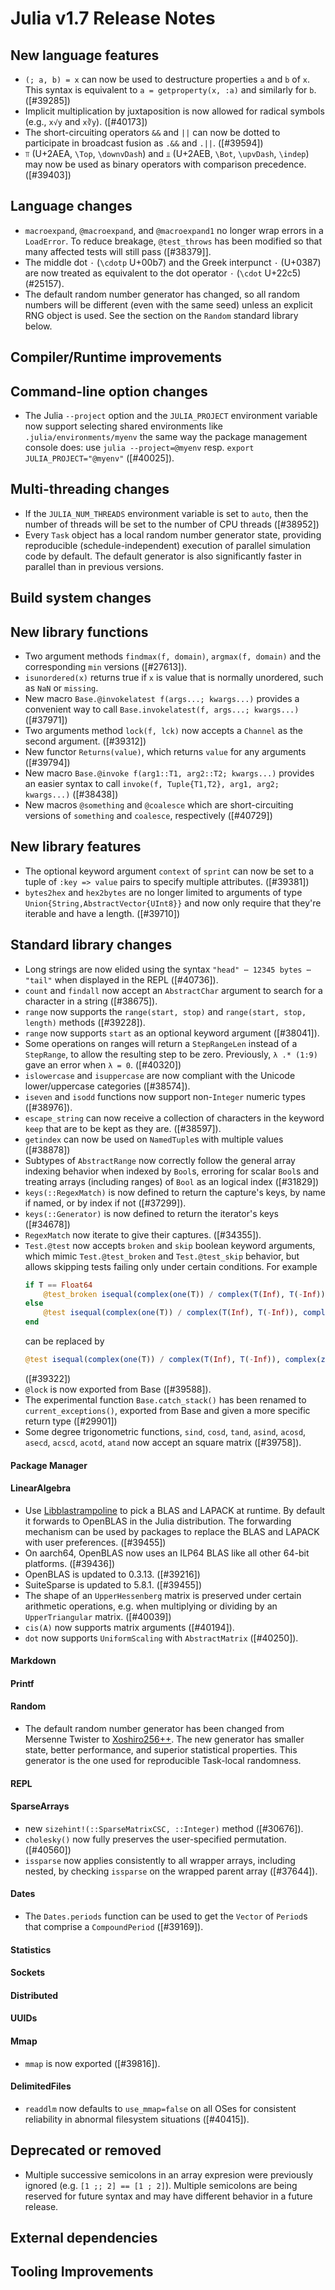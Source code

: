 Julia v1.7 Release Notes
========================

New language features
---------------------

* `(; a, b) = x` can now be used to destructure properties `a` and `b` of `x`. This syntax is equivalent to `a = getproperty(x, :a)`
  and similarly for `b`. ([#39285])
* Implicit multiplication by juxtaposition is now allowed for radical symbols (e.g., `x√y` and `x∛y`). ([#40173])
* The short-circuiting operators `&&` and `||` can now be dotted to participate in broadcast fusion
  as `.&&` and `.||`. ([#39594])
* `⫪` (U+2AEA, `\Top`, `\downvDash`) and `⫫` (U+2AEB, `\Bot`, `\upvDash`, `\indep`)
  may now be used as binary operators with comparison precedence. ([#39403])

Language changes
----------------

* `macroexpand`, `@macroexpand`, and `@macroexpand1` no longer wrap errors in a `LoadError`. To reduce breakage, `@test_throws` has been modified so that many affected tests will still pass ([#38379]].
* The middle dot `·` (`\cdotp` U+00b7) and the Greek interpunct `·` (U+0387) are now treated as equivalent to the dot operator `⋅` (`\cdot` U+22c5) (#25157).
* The default random number generator has changed, so all random numbers will be different (even with the
  same seed) unless an explicit RNG object is used. See the section on the `Random` standard library below.

Compiler/Runtime improvements
-----------------------------


Command-line option changes
---------------------------

* The Julia `--project` option and the `JULIA_PROJECT` environment variable now support selecting shared environments like `.julia/environments/myenv` the same way the package management console does: use `julia --project=@myenv` resp. `export JULIA_PROJECT="@myenv"` ([#40025]).


Multi-threading changes
-----------------------

* If the `JULIA_NUM_THREADS` environment variable is set to `auto`, then the number of threads will be set to the number of CPU threads ([#38952])
* Every `Task` object has a local random number generator state, providing reproducible (schedule-independent) execution
  of parallel simulation code by default. The default generator is also significantly faster in parallel than in
  previous versions.


Build system changes
--------------------


New library functions
---------------------

* Two argument methods `findmax(f, domain)`, `argmax(f, domain)` and the corresponding `min` versions ([#27613]).
* `isunordered(x)` returns true if `x` is value that is normally unordered, such as `NaN` or `missing`.
* New macro `Base.@invokelatest f(args...; kwargs...)` provides a convenient way to call `Base.invokelatest(f, args...; kwargs...)` ([#37971])
* Two arguments method `lock(f, lck)` now accepts a `Channel` as the second argument. ([#39312])
* New functor `Returns(value)`, which returns `value` for any arguments ([#39794])
* New macro `Base.@invoke f(arg1::T1, arg2::T2; kwargs...)` provides an easier syntax to call `invoke(f, Tuple{T1,T2}, arg1, arg2; kwargs...)` ([#38438])
* New macros `@something` and `@coalesce` which are short-circuiting versions of `something` and `coalesce`, respectively ([#40729])

New library features
--------------------

* The optional keyword argument `context` of `sprint` can now be set to a tuple of `:key => value` pairs to specify multiple attributes. ([#39381])
* `bytes2hex` and `hex2bytes` are no longer limited to arguments of type `Union{String,AbstractVector{UInt8}}` and now only require that they're iterable and have a length. ([#39710])

Standard library changes
------------------------

* Long strings are now elided using the syntax `"head" ⋯ 12345 bytes ⋯ "tail"` when displayed in the REPL ([#40736]).
* `count` and `findall` now accept an `AbstractChar` argument to search for a character in a string ([#38675]).
* `range` now supports the `range(start, stop)` and `range(start, stop, length)` methods ([#39228]).
* `range` now supports `start` as an optional keyword argument ([#38041]).
* Some operations on ranges will return a `StepRangeLen` instead of a `StepRange`, to allow the resulting step to be zero. Previously, `λ .* (1:9)` gave an error when `λ = 0`. ([#40320])
* `islowercase` and `isuppercase` are now compliant with the Unicode lower/uppercase categories ([#38574]).
* `iseven` and `isodd` functions now support non-`Integer` numeric types ([#38976]).
* `escape_string` can now receive a collection of characters in the keyword
  `keep` that are to be kept as they are. ([#38597]).
* `getindex` can now be used on `NamedTuple`s with multiple values ([#38878])
* Subtypes of `AbstractRange` now correctly follow the general array indexing
  behavior when indexed by `Bool`s, erroring for scalar `Bool`s and treating
  arrays (including ranges) of `Bool` as an logical index ([#31829])
* `keys(::RegexMatch)` is now defined to return the capture's keys, by name if named, or by index if not ([#37299]).
* `keys(::Generator)` is now defined to return the iterator's keys ([#34678])
* `RegexMatch` now iterate to give their captures. ([#34355]).
* `Test.@test` now accepts `broken` and `skip` boolean keyword arguments, which
  mimic `Test.@test_broken` and `Test.@test_skip` behavior, but allows skipping
  tests failing only under certain conditions.  For example
  ```julia
  if T == Float64
      @test_broken isequal(complex(one(T)) / complex(T(Inf), T(-Inf)), complex(zero(T), zero(T)))
  else
      @test isequal(complex(one(T)) / complex(T(Inf), T(-Inf)), complex(zero(T), zero(T)))
  end
  ```
  can be replaced by
  ```julia
  @test isequal(complex(one(T)) / complex(T(Inf), T(-Inf)), complex(zero(T), zero(T))) broken=(T == Float64)
  ```
  ([#39322])
* `@lock` is now exported from Base ([#39588]).
* The experimental function `Base.catch_stack()` has been renamed to `current_exceptions()`, exported from Base and given a more specific return type ([#29901])
* Some degree trigonometric functions, `sind`, `cosd`, `tand`, `asind`, `acosd`, `asecd`, `acscd`, `acotd`, `atand` now accept an square matrix ([#39758]).

#### Package Manager


#### LinearAlgebra

* Use [Libblastrampoline](https://github.com/staticfloat/libblastrampoline/) to pick a BLAS and LAPACK at runtime. By default it forwards to OpenBLAS in the Julia distribution. The forwarding mechanism can be used by packages to replace the BLAS and LAPACK with user preferences. ([#39455])
* On aarch64, OpenBLAS now uses an ILP64 BLAS like all other 64-bit platforms. ([#39436])
* OpenBLAS is updated to 0.3.13. ([#39216])
* SuiteSparse is updated to 5.8.1. ([#39455])
* The shape of an `UpperHessenberg` matrix is preserved under certain arithmetic operations, e.g. when multiplying or dividing by an `UpperTriangular` matrix. ([#40039])
* `cis(A)` now supports matrix arguments ([#40194]).
* `dot` now supports `UniformScaling` with `AbstractMatrix` ([#40250]).

#### Markdown


#### Printf


#### Random

* The default random number generator has been changed from Mersenne Twister to [Xoshiro256++](https://prng.di.unimi.it/).
  The new generator has smaller state, better performance, and superior statistical properties.
  This generator is the one used for reproducible Task-local randomness.

#### REPL


#### SparseArrays

* new `sizehint!(::SparseMatrixCSC, ::Integer)` method ([#30676]).
* `cholesky()` now fully preserves the user-specified permutation. ([#40560])
* `issparse` now applies consistently to all wrapper arrays, including nested, by checking `issparse` on the wrapped parent array ([#37644]).

#### Dates

* The `Dates.periods` function can be used to get the `Vector` of `Period`s that comprise a `CompoundPeriod` ([#39169]).

#### Statistics


#### Sockets


#### Distributed


#### UUIDs


#### Mmap

* `mmap` is now exported ([#39816]).

#### DelimitedFiles

* `readdlm` now defaults to `use_mmap=false` on all OSes for consistent reliability in abnormal filesystem situations ([#40415]).

Deprecated or removed
---------------------
- Multiple successive semicolons in an array expresion were previously ignored (e.g. `[1 ;; 2] == [1 ; 2]`). Multiple semicolons are being reserved for future syntax and may have different behavior in a future release.


External dependencies
---------------------


Tooling Improvements
---------------------


<!--- generated by NEWS-update.jl: -->
